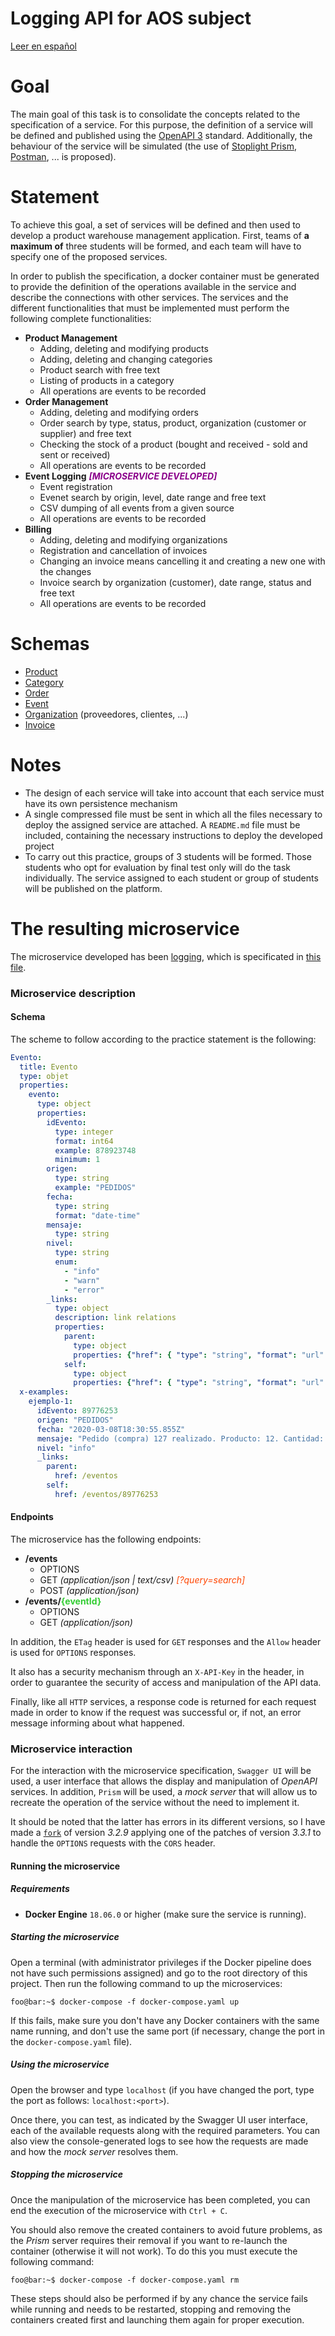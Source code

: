 # Logging API for AOS subject

[Leer en español](./README.es-ES.md)

# Goal

The main goal of this task is to consolidate the concepts related to the specification of a service. For this purpose, the definition of a service will be defined and published using the [OpenAPI 3](http://spec.openapis.org/oas/v3.0.3) standard. Additionally, the behaviour of the service will be simulated (the use of [Stoplight Prism](https://stoplight.io/open-source/prism/), [Postman](https://www.postman.com/), ... is proposed).

# Statement

To achieve this goal, a set of services will be defined and then used to develop a product warehouse management application. First, teams of __a maximum of__ three students will be formed, and each team will have to specify one of the proposed services.

In order to publish the specification, a docker container must be generated to provide the definition of the operations available in the service and describe the connections with other services. The services and the different functionalities that must be implemented must perform the following complete functionalities:

* **Product Management**
  * Adding, deleting and modifying products
  * Adding, deleting and changing categories
  * Product search with free text
  * Listing of products in a category
  * All operations are events to be recorded
* **Order Management**
  * Adding, deleting and modifying orders
  * Order search by type, status, product, organization (customer or supplier) and free text
  * Checking the stock of a product (bought and received - sold and sent or received)
  * All operations are events to be recorded
* **Event Logging** <span style="color:darkmagenta">_**[MICROSERVICE DEVELOPED]**_</span>
  * Event registration
  * Evenet search by origin, level, date range and free text
  * CSV dumping of all events from a given source
  * All operations are events to be recorded
* **Billing**
  * Adding, deleting and modifying organizations
  * Registration and cancellation of invoices
  * Changing an invoice means cancelling it and creating a new one with the changes
  * Invoice search by organization (customer), date range, status and free text
  * All operations are events to be recorded

# Schemas

* [Product](./docs/schemas/Producto.yaml)
* [Category](./docs/schemas/Categoria.yaml)
* [Order](./docs/schemas/Pedido.yaml)
* [Event](./docs/schemas/Evento.yaml)
* [Organization](./docs/schemas/Organizacion.yaml) (proveedores, clientes, ...)
* [Invoice](./docs/schemas/Factura.yaml)

# Notes

* The design of each service will take into account that each service must have its own persistence mechanism
* A single compressed file must be sent in which all the files necessary to deploy the assigned service are attached. A ``README.md`` file must be included, containing the necessary instructions to deploy the developed project
* To carry out this practice, groups of 3 students will be formed. Those students who opt for evaluation by final test only will do the task individually. The service assigned to each student or group of students will be published on the platform.

# The resulting microservice

The microservice developed has been [logging](./docs/schemas/Evento.yaml), which is specificated in [this file](./specification/openapi.yaml).

### Microservice description

#### Schema

The scheme to follow according to the practice statement is the following:

```yaml
Evento:
  title: Evento
  type: objet
  properties:
    evento:
      type: object
      properties:
        idEvento:
          type: integer
          format: int64
          example: 878923748
          minimum: 1
        origen:
          type: string
          example: "PEDIDOS"
        fecha:
          type: string
          format: "date-time"
        mensaje:
          type: string
        nivel:
          type: string
          enum:
            - "info"
            - "warn"
            - "error"
        _links:
          type: object
          description: link relations
          properties:
            parent:
              type: object
              properties: {"href": { "type": "string", "format": "url" }}
            self:
              type: object
              properties: {"href": { "type": "string", "format": "url" }}
  x-examples:
    ejemplo-1:
      idEvento: 89776253
      origen: "PEDIDOS"
      fecha: "2020-03-08T18:30:55.855Z"
      mensaje: "Pedido (compra) 127 realizado. Producto: 12. Cantidad: 2. Organización: 32165478"
      nivel: "info"
      _links:
        parent:
          href: /eventos
        self:
          href: /eventos/89776253
```

#### Endpoints

The microservice has the following endpoints:

* **/events**
    * OPTIONS
    * GET _(application/json | text/csv)_<span style="color:orangered"> _[?query=search]_</span>
    * POST _(application/json)_
* **/events/<span style="color:limegreen">{eventId}</span>**
    * OPTIONS
    * GET _(application/json)_

In addition, the ``ETag`` header is used for ``GET`` responses and the ``Allow`` header is used for ``OPTIONS`` responses.

It also has a security mechanism through an ``X-API-Key`` in the header, in order to guarantee the security of access and manipulation of the API data.

Finally, like all ``HTTP`` services, a response code is returned for each request made in order to know if the request was successful or, if not, an error message informing about what happened.

### Microservice interaction

For the interaction with the microservice specification, ``Swagger UI`` will be used, a user interface that allows the display and manipulation of _OpenAPI_ services. In addition, ``Prism`` will be used, a _mock server_ that will allow us to recreate the operation of the service without the need to implement it.

It should be noted that the latter has errors in its different versions, so I have made a [``fork``](https://github.com/MaanuelMM/prism) of version _3.2.9_ applying one of the patches of version _3.3.1_ to handle the ``OPTIONS`` requests with the ``CORS`` header.

#### Running the microservice

##### Requirements

* **Docker Engine** ``18.06.0`` or higher (make sure the service is running).

##### Starting the microservice

Open a terminal (with administrator privileges if the Docker pipeline does not have such permissions assigned) and go to the root directory of this project. Then run the following command to up the microservices:

```console
foo@bar:~$ docker-compose -f docker-compose.yaml up
```

If this fails, make sure you don't have any Docker containers with the same name running, and don't use the same port (if necessary, change the port in the ``docker-compose.yaml`` file).

##### Using the microservice

Open the browser and type ``localhost`` (if you have changed the port, type the port as follows: ``localhost:<port>``).

Once there, you can test, as indicated by the Swagger UI user interface, each of the available requests along with the required parameters. You can also view the console-generated logs to see how the requests are made and how the _mock server_ resolves them.

##### Stopping the microservice

Once the manipulation of the microservice has been completed, you can end the execution of the microservice with ``Ctrl + C``.

You should also remove the created containers to avoid future problems, as the _Prism_ server requires their removal if you want to re-launch the container (otherwise it will not work). To do this you must execute the following command:

```console
foo@bar:~$ docker-compose -f docker-compose.yaml rm
```

These steps should also be performed if by any chance the service fails while running and needs to be restarted, stopping and removing the containers created first and launching them again for proper execution.